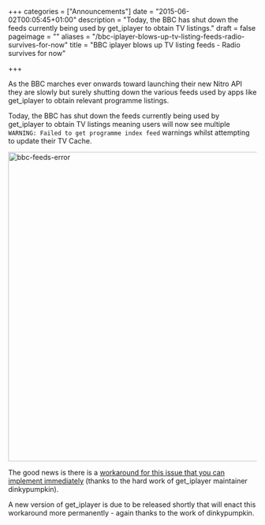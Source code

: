 +++
categories = ["Announcements"]
date = "2015-06-02T00:05:45+01:00"
description = "Today, the BBC has shut down the feeds currently being used by get_iplayer to obtain TV listings."
draft = false
pageimage = ""
aliases = "/bbc-iplayer-blows-up-tv-listing-feeds-radio-survives-for-now"
title = "BBC iplayer blows up TV listing feeds - Radio survives for now"

+++

As the BBC marches ever onwards toward launching their new Nitro API they are slowly but surely shutting down the various feeds used by apps like get_iplayer to obtain relevant programme listings.

Today, the BBC has shut down the feeds currently being used by get_iplayer to obtain TV listings meaning users will now see multiple `WARNING: Failed to get programme index feed` warnings whilst attempting to update their TV Cache.

<img src="/img/2015/06/bbc-feeds-error.png" alt="bbc-feeds-error" width="809" height="628" />

The good news is there is a [workaround for this issue that you can implement immediately](/forums/topic/the-bbc-has-blown-up-tv-listing-feeds-here-is-the-workaround/) (thanks to the hard work of get_iplayer maintainer dinkypumpkin).

A new version of get_iplayer is due to be released shortly that will enact this workaround more permanently - again thanks to the work of dinkypumpkin.
<!--more-->
